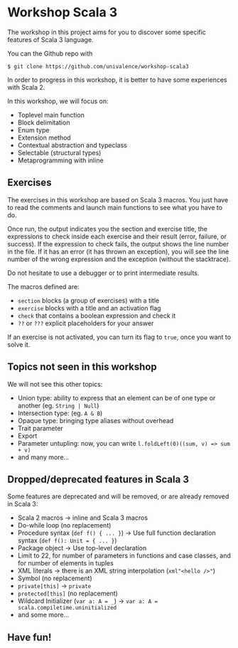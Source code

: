 # Workshop Scala 3

The workshop in this project aims for you to discover some specific
features of Scala 3 language.

You can the Github repo with

```shell
$ git clone https://github.com/univalence/workshop-scala3
```

In order to progress in this workshop, it is better to have some
experiences with Scala 2.

In this workshop, we will focus on:

* Toplevel main function
* Block delimitation
* Enum type
* Extension method
* Contextual abstraction and typeclass
* Selectable (structural types)
* Metaprogramming with inline

## Exercises

The exercises in this workshop are based on Scala 3 macros. You just
have to read the comments and launch main functions to see what you
have to do.

Once run, the output indicates you the section and exercise title, the
expressions to check inside each exercise and their result (error,
failure, or success). If the expression to check fails, the output
shows the line number in the file. If it has an error (it has thrown
an exception), you will see the line number of the wrong expression and
the exception (without the stacktrace).

Do not hesitate to use a debugger or to print intermediate results.

The macros defined are:

* `section` blocks (a group of exercises) with a title
* `exercise` blocks with a title and an activation flag
* `check` that contains a boolean expression and check it
* `??` or `???` explicit placeholders for your answer

If an exercise is not activated, you can turn its flag to `true`, once
you want to solve it.

## Topics not seen in this workshop

We will not see this other topics:

* Union type: ability to express that an element can be of one type or
  another (eg. `String | Null`)
* Intersection type: (eg. `A & B`)
* Opaque type: bringing type aliases without overhead
* Trait parameter
* Export
* Parameter untupling: now, you can write `l.foldLeft(0)((sum, v) => sum + v)`
* and many more...

## Dropped/deprecated features in Scala 3

Some features are deprecated and will be removed, or are already removed in Scala 3:

* Scala 2 macros -> inline and Scala 3 macros
* Do-while loop (no replacement)
* Procedure syntax (`def f() { ... }`) -> Use full function declaration syntax (`def f(): Unit = { ... }`)
* Package object -> Use top-level declaration
* Limit to 22, for number of parameters in functions and case classes, and for number of elements in tuples
* XML literals -> there is an XML string interpolation (`xml"<hello />"`)
* Symbol (no replacement)
* `private[this]` -> `private`
* `protected[this]` (no replacement)
* Wildcard Initializer (`var a: A = _`) -> `var a: A = scala.compiletime.uninitialized`
* and some more...

## Have fun!